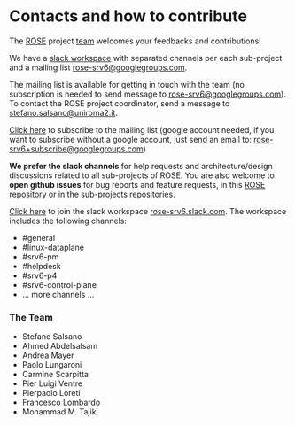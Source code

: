# Contacts and how to contribute

The [ROSE](https://netgroup.github.io/rose/) project [team](#the-team) welcomes your feedbacks and contributions!

We have a [slack workspace](http://rose-slack.netgroup.uniroma2.it:3000) with separated channels per each sub-project
and a mailing list [rose-srv6@googlegroups.com](mailto:rose-srv6@googlegroups.com). 

The mailing list is available for getting in touch with the team (no subscription is needed to send message to [rose-srv6@googlegroups.com](mailto:rose-srv6@googlegroups.com)). To contact the ROSE project coordinator, send a message to [stefano.salsano@uniroma2.it](mailto:stefano.salsano@uniroma2.it).

[Click here](https://groups.google.com/forum/#!forum/rose-srv6) to subscribe to the mailing list (google account needed, if you want to subscribe without a google account, just send an email to: [rose-srv6+subscribe@googlegroups.com](mailto:rose-srv6+subscribe@googlegroups.com))

**We prefer the slack channels** for help requests and architecture/design discussions related to all sub-projects of ROSE. You are also welcome to **open github issues** for bug reports and feature requests, in this [ROSE repository](https://github.com/netgroup/rose) or in the sub-projects repositories.

[Click here](http://rose-slack.netgroup.uniroma2.it:3000) to join the slack workspace [rose-srv6.slack.com](http://rose-srv6.slack.com). The workspace includes the following channels:
- #general
- #linux-dataplane
- #srv6-pm
- #helpdesk
- #srv6-p4
- #srv6-control-plane
- ... more channels ...

### The Team

- Stefano Salsano
- Ahmed Abdelsalsam
- Andrea Mayer
- Paolo Lungaroni
- Carmine Scarpitta
- Pier Luigi Ventre
- Pierpaolo Loreti
- Francesco Lombardo
- Mohammad M. Tajiki

